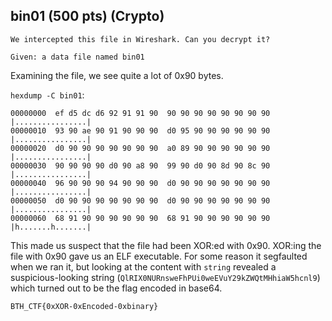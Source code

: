 ## bin01 (500 pts) (Crypto)
```
We intercepted this file in Wireshark. Can you decrypt it? 

Given: a data file named bin01 
```

Examining the file, we see quite a lot of 0x90 bytes.

`hexdump -C bin01`:

```
00000000  ef d5 dc d6 92 91 91 90  90 90 90 90 90 90 90 90  |................|
00000010  93 90 ae 90 91 90 90 90  d0 95 90 90 90 90 90 90  |................|
00000020  d0 90 90 90 90 90 90 90  a0 89 90 90 90 90 90 90  |................|
00000030  90 90 90 90 d0 90 a8 90  99 90 d0 90 8d 90 8c 90  |................|
00000040  96 90 90 90 94 90 90 90  d0 90 90 90 90 90 90 90  |................|
00000050  d0 90 90 90 90 90 90 90  d0 90 90 90 90 90 90 90  |................|
00000060  68 91 90 90 90 90 90 90  68 91 90 90 90 90 90 90  |h.......h.......|
```

This made us suspect that the file had been XOR:ed with 0x90. XOR:ing the file with 0x90 gave us an ELF executable. For some reason it segfaulted when we ran it, but looking at the content with `string` revealed a suspicious-looking string (`QlRIX0NURnsweFhPUi0weEVuY29kZWQtMHhiaW5hcnl9`) which turned out to be the flag encoded in base64.

`BTH_CTF{0xXOR-0xEncoded-0xbinary}`
